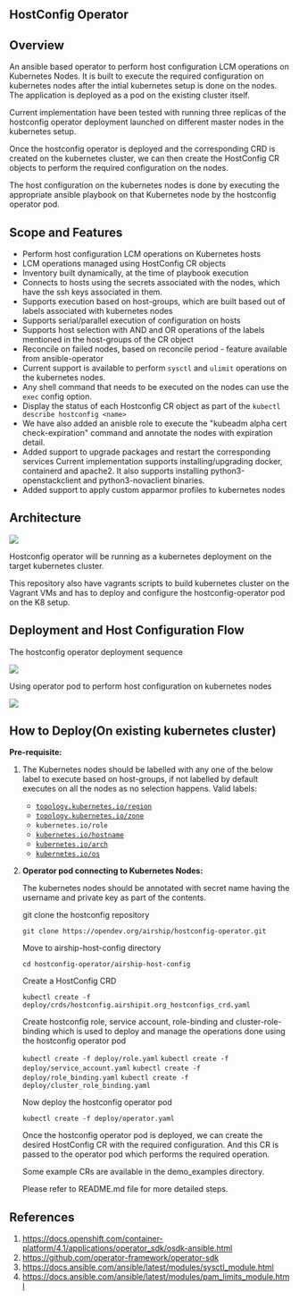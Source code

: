 ## HostConfig Operator


## Overview
An ansible based operator to perform host configuration LCM operations
on Kubernetes Nodes. It is built to execute the required configuration
on kubernetes nodes after the intial kubernetes setup is done on the nodes.
The application is deployed as a pod on the existing cluster itself.

Current implementation have been tested with running three replicas
of the hostconfig operator deployment launched on different master nodes
in the kubernetes setup.

Once the hostconfig operator is deployed and the corresponding CRD is
created on the kubernetes cluster, we can then create the HostConfig CR objects
to perform the required configuration on the nodes.

The host configuration on the kubernetes nodes is done by executing the
appropriate ansible playbook on that Kubernetes node by the
hostconfig operator pod.


## Scope and Features
* Perform host configuration LCM operations on Kubernetes hosts
* LCM operations managed using HostConfig CR objects
* Inventory built dynamically, at the time of playbook execution
* Connects to hosts using the secrets associated with the nodes, which have the
ssh keys associated in them.
* Supports execution based on host-groups, which are built based out of labels
associated with kubernetes nodes
* Supports serial/parallel execution of configuration on hosts
* Supports host selection with AND and OR operations of the labels mentioned
in the host-groups of the CR object
* Reconcile on failed nodes, based on reconcile period - feature available
from ansible-operator
* Current support is available to perform `sysctl` and `ulimit` operations
on the kubernetes nodes.
* Any shell command that needs to be executed on the nodes can use the `exec`
config option.
* Display the status of each Hostconfig CR object as part of the
`kubectl describe hostconfig <name>`
* We have also added an anisble role to execute the
"kubeadm alpha cert check-expiration" command and annotate the nodes
with expiration detail.
* Added support to upgrade packages and restart the corresponding services
Current implementation supports installing/upgrading docker, containerd and apache2.
It also supports installing python3-openstackclient and python3-novaclient binaries.
* Added support to apply custom apparmor profiles to kubernetes nodes

## Architecture

![](Deployment_Architecture.png)


Hostconfig operator will be running as a kubernetes deployment on the target
kubernetes cluster.

This repository also have vagrants scripts to build kubernetes cluster on the
Vagrant VMs and has to deploy and configure the hostconfig-operator pod
on the K8 setup.

## Deployment and Host Configuration Flow

The hostconfig operator deployment sequence

![](deployment_flow.png)

Using operator pod to perform host configuration on kubernetes nodes

![](CR_creation_flow.png)


## How to Deploy(On existing kubernetes cluster)

**Pre-requisite:**

1. The Kubernetes nodes should be labelled with any one of the below label
to execute based on host-groups, if not labelled by default executes on
all the nodes as no selection happens.
    Valid labels:
    * [`topology.kubernetes.io/region`](https://kubernetes.io/docs/reference/kubernetes-api/labels-annotations-taints/#topologykubernetesiozone)
    * [`topology.kubernetes.io/zone`](https://kubernetes.io/docs/reference/kubernetes-api/labels-annotations-taints/#topologykubernetesioregion)
    * `kubernetes.io/role`
    * [`kubernetes.io/hostname`](https://kubernetes.io/docs/reference/kubernetes-api/labels-annotations-taints/#kubernetes-io-hostname)
    * [`kubernetes.io/arch`](https://kubernetes.io/docs/reference/kubernetes-api/labels-annotations-taints/#kubernetes-io-arch)
    * [`kubernetes.io/os`](https://kubernetes.io/docs/reference/kubernetes-api/labels-annotations-taints/#kubernetes-io-os)

2. **Operator pod connecting to Kubernetes Nodes:**

    The kubernetes nodes should be annotated with secret name having
    the username and private key as part of the contents.

    git clone the hostconfig repository

    `git clone https://opendev.org/airship/hostconfig-operator.git`

    Move to airship-host-config directory

    `cd hostconfig-operator/airship-host-config`

    Create a HostConfig CRD

    `kubectl create -f deploy/crds/hostconfig.airshipit.org_hostconfigs_crd.yaml`

    Create hostconfig role, service account, role-binding and
    cluster-role-binding which is used to deploy and manage the operations done
    using the hostconfig operator pod

    `kubectl create -f deploy/role.yaml`
    `kubectl create -f deploy/service_account.yaml`
    `kubectl create -f deploy/role_binding.yaml`
    `kubectl create -f deploy/cluster_role_binding.yaml`

    Now deploy the hostconfig operator pod

    `kubectl create -f deploy/operator.yaml`

    Once the hostconfig operator pod is deployed, we can create the desired
    HostConfig CR with the required configuration. And this CR is passed to the
    operator pod which performs the required operation.

    Some example CRs are available in the demo_examples directory.

    Please refer to README.md file for more detailed steps.

## References

1. https://docs.openshift.com/container-platform/4.1/applications/operator_sdk/osdk-ansible.html
2. https://github.com/operator-framework/operator-sdk
3. https://docs.ansible.com/ansible/latest/modules/sysctl_module.html
4. https://docs.ansible.com/ansible/latest/modules/pam_limits_module.html
